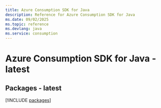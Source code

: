 ```yaml
---
title: Azure Consumption SDK for Java
description: Reference for Azure Consumption SDK for Java
ms.date: 09/02/2025
ms.topic: reference
ms.devlang: java
ms.service: consumption
---
```

# Azure Consumption SDK for Java - latest
## Packages - latest
[!INCLUDE [packages](consumption-index.md)]